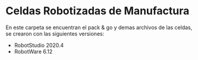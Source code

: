 
# Celdas Robotizadas de Manufactura

En este carpeta se encuentran el pack & go y demas archivos de las celdas, se crearon con las siguientes versiones:

- RobotStudio 2020.4
- RobotWare 6.12
